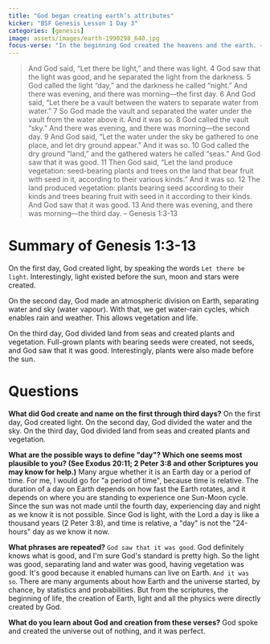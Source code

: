 ```yaml
---
title: "God began creating earth’s attributes"
kicker: "BSF Genesis Lesson 1 Day 3"
categories: [genesis]
image: assets/images/earth-1990298_640.jpg
focus-verse: "In the beginning God created the heavens and the earth. – Genesis 1:1"
---
```


> And God said, “Let there be light,” and there was light. 4 God saw that the light was good, and he separated the light from the darkness. 5 God called the light “day,” and the darkness he called “night.” And there was evening, and there was morning—the first day.
> 6 And God said, “Let there be a vault between the waters to separate water from water.” 7 So God made the vault and separated the water under the vault from the water above it. And it was so. 8 God called the vault “sky.” And there was evening, and there was morning—the second day.
> 9 And God said, “Let the water under the sky be gathered to one place, and let dry ground appear.” And it was so. 10 God called the dry ground “land,” and the gathered waters he called “seas.” And God saw that it was good.
> 11 Then God said, “Let the land produce vegetation: seed-bearing plants and trees on the land that bear fruit with seed in it, according to their various kinds.” And it was so. 12 The land produced vegetation: plants bearing seed according to their kinds and trees bearing fruit with seed in it according to their kinds. And God saw that it was good. 13 And there was evening, and there was morning—the third day. – Genesis 1:3-13

# Summary of Genesis 1:3-13
On the first day, God created light, by speaking the words `Let there be light`. Interestingly, light existed before the sun, moon and stars were created.

On the second day, God made an atmospheric division on Earth, separating water and sky (water vapour). With that, we get water-rain cycles, which enables rain and weather. This allows vegetation and life.

On the third day, God divided land from seas and created plants and vegetation. Full-grown plants with bearing seeds were created, not seeds, and God saw that it was good. Interestingly, plants were also made before the sun.

# Questions 

**What did God create and name on the first through third days?** On the first day, God created light. On the second day, God divided the water and the sky. On the third day, God divided land from seas and created plants and vegetation.

**What are the possible ways to define "day"? Which one seems most plausible to you? (See Exodus 20:11; 2 Peter 3:8 and other Scriptures you may know for help.)** Many argue whether it is an Earth day or a period of time. For me, I would go for "a period of time", because time is relative. The duration of a day on Earth depends on how fast the Earth rotates, and it depends on where you are standing to experience one Sun-Moon cycle. Since the sun was not made until the fourth day, experiencing day and night as we know it is not possible. Since God is light, with the Lord a day is like a thousand years (2 Peter 3:8), and time is relative, a "day" is not the "24-hours" day as we know it now.

**What phrases are repeated?** `God saw that it was good`. God definitely knows what is good, and I'm sure God's standard is pretty high. So the light was good, separating land and water was good, having vegetation was good. It's good because it enabled humans can live on Earth. `And it was so`. There are many arguments about how Earth and the universe started, by chance, by statistics and probabilities. But from the scriptures, the beginning of life, the creation of Earth, light and all the physics were directly created by God.

**What do you learn about God and creation from these verses?** God spoke and created the universe out of nothing, and it was perfect.